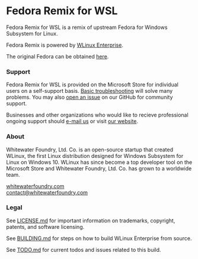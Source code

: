 # Fedora Remix for WSL

Fedora Remix for WSL is a remix of upstream Fedora for Windows Subsystem for Linux.

Fedora Remix is powered by [WLinux Enterprise](https://www.whitewaterfoundry.com/wlinux-enterprise-edition/).

The original Fedora can be obtained [here](https://getfedora.org/).

### Support

Fedora Remix for WSL is provided on the Microsoft Store for individual users on a self-support basis. [Basic troubleshooting](https://docs.microsoft.com/en-us/windows/wsl/troubleshooting) will solve many problems. You may also [open an issue](https://github.com/WhitewaterFoundry/WSLFedoraRemix/issues) on our GitHub for community support.

Businesses and other organizations who would like to recieve professional ongoing support should [e-mail us](mailto:enterprise@whitewaterfoundry.com) or visit [our website](https://www.whitewaterfoundry.com/wlinux-enterprise-edition/).

### About

Whitewater Foundry, Ltd. Co. is an open-source startup that created WLinux, the first Linux distribution designed for Windows Subsystem for Linux on Windows 10. WLinux has since become a top developer tool on the Microsoft Store and Whitewater Foundry, Ltd. Co. has grown to a worldwide team.

[whitewaterfoundry.com](https://www.whitewaterfoundry.com/wlinux-enterprise-edition/)<br>
contact@whitewaterfoundry.com

### Legal

See [LICENSE.md](LICENSE.md) for important information on trademarks, copyright, patents, and software licensing.

See [BUILDING.md](BUILDING.md) for steps on how to build WLinux Enterprise from source.

See [TODO.md](TODO.md) for current todos and issues related to this build.